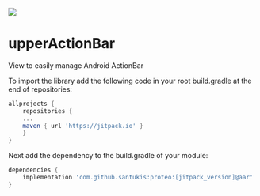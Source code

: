 [![](https://jitpack.io/v/santukis/upperActionBar.svg)](https://jitpack.io/#santukis/upperActionBar)

# upperActionBar
View to easily manage Android ActionBar

To import the library add the following code in your root build.gradle at the end of repositories:

```gradle
allprojects {
    repositories {
    ...
    maven { url 'https://jitpack.io' }
    }
}
```

Next add the dependency to the build.gradle of your module:

```gradle
dependencies {
    implementation 'com.github.santukis:proteo:[jitpack_version]@aar'
}
```
